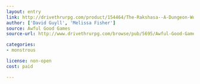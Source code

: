 ```yaml
---
layout: entry
link: http://drivethrurpg.com/product/154464/The-Rakshasa--A-Dungeon-World-Playbook
author: ['David Guyll', 'Melissa Fisher']
source: Awful Good Games
source-url: http://www.drivethrurpg.com/browse/pub/5695/Awful-Good-Games

categories:
- monstrous

license: non-open
cost: paid

---
```

